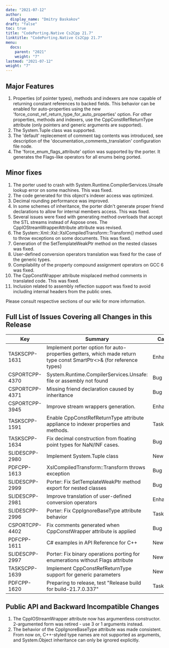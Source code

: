 ```yaml
---
date: "2021-07-12"
author:
  display_name: "Dmitry Baskakov"
draft: "false"
toc: true
title: "CodePorting.Native Cs2Cpp 21.7"
linktitle: "CodePorting.Native Cs2Cpp 21.7"
menu:
  docs:
    parent: "2021"
    weight: "7"
lastmod: "2021-07-12"
weight: "7"
---
```


## Major Features ##

1. Properties (of pointer types), methods and indexers are now capable of returning constant references to backed fields. This behavior can be enabled for auto-properties using the new 'force_const_ref_return_type_for_auto_properties' option. For other properties, methods and indexers, use the CppConstRefReturnType attribute (only pointers and generic arguments are supported).
1. The System.Tuple class was supported.
1. The 'default' replecement of comment tag contents was introduced, see description of the 'documentation_comments_translation' configuration file node.
1. The 'force_enum_flags_attribute' option was supported by the porter. It generates the Flags-like operators for all enums being ported.

## Minor fixes ##

1. The porter used to crash with System.Runtime.CompilerServices.Unsafe lookup error on some machines. This was fixed.
1. The code generated for this object's indexer access was optimized.
1. Decimal rounding performance was improved.
1. In some schemes of inheritance, the porter didn't generate proper friend declarations to allow for internal members access. This was fixed.
1. Several issues were fixed with generating method overloads that accept the STL streams instead of Aspose ones. The CppIOStreamWrapperAttribute attribute was revised.
1. The System::Xml::Xsl::XslCompiledTransform::Transform() method used to throw exceptions on some documents. This was fixed.
1. Generation of the SetTemplateWeakPtr method on the nested classes was fixed.
1. User-defined conversion operators translation was fixed for the case of the generic types.
1. Compilability of the property compound assignment operators on GCC 6 was fixed.
1. The CppConstWrapper attribute misplaced method comments in translated code. This was fixed.
1. Inclusion related to assembly reflection support was fixed to avoid including internal headers from the public ones.

Please consult respective sections of our wiki for more information.

## Full List of Issues Covering all Changes in this Release ##

| Key | Summary | Category |
| --- | --- | --- |
| TASKSCPP-1631 | Implement porter option for auto-properties getters, which made return type const SmartPtr&lt;&gt;&amp; (for reference types) | Enhancement |
| CSPORTCPP-4370 | System.Runtime.CompilerServices.Unsafe: file or assembly not found | Bug |
| CSPORTCPP-4371 | Missing friend declaration caused by inheritance | Bug |
| CSPORTCPP-3945 | Improve stream wrappers generation. | Enhancement |
| TASKSCPP-1591 | Enable CppConstRefReturnType attribute appliance to indexer properties and methods. | Task |
| TASKSCPP-1634 | Fix decimal construction from floating point types for NaN/INF cases. | Bug |
| SLIDESCPP-2980 | Implement System.Tuple class | New feature |
| PDFCPP-1613 | XslCompiledTransform::Transform throws exception | Bug |
| SLIDESCPP-2999 | Porter: Fix SetTemplateWeakPtr method export for nested classes | Bug |
| SLIDESCPP-2981 | Improve translation of user-defined conversion operators | Enhancement |
| SLIDESCPP-2996 | Porter: Fix CppIgnoreBaseType attribute behavior | Task |
| CSPORTCPP-4402 | Fix comments generated when CppConstWrapper attribute is applied | Bug |
| PDFCPP-1611 | C# examples in API Reference for C++ | New feature |
| SLIDESCPP-2997 | Porter: Fix binary operations porting for enumerations without Flags attribute | New feature |
| TASKSCPP-1639 | Implement CppConstRefReturnType support for generic parameters | New feature |
| PDFCPP-1620 | Preparing to release, test "Release build for build-21.7.0.337" | Task |

## Public API and Backward Incompatible Changes ##

1. The CppIOStreamWrapper attribute now has argumentless constructor. 2-argumented form was retired - use 3 or 1 arguments instead.
1. The behavior of the CppIgnoreBaseType attribute was made consistent. From now on, C++-styled type names are not supported as arguments, and System.Object inheritance can only be ignored explicitly.